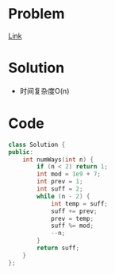 # Problem
[Link](https://leetcode-cn.com/problems/qing-wa-tiao-tai-jie-wen-ti-lcof/)

# Solution

* 时间复杂度O(n)

# Code
```cpp
class Solution {
public:
    int numWays(int n) {
        if (n < 2) return 1;
        int mod = 1e9 + 7;
        int prev = 1;
        int suff = 2;
        while (n - 2) {
            int temp = suff;
            suff += prev;
            prev = temp;
            suff %= mod;
            --n;
        }
        return suff;
    }
};
```